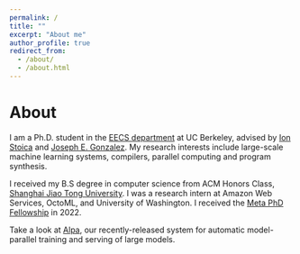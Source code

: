 ```yaml
---
permalink: /
title: ""
excerpt: "About me"
author_profile: true
redirect_from: 
  - /about/
  - /about.html
---
```


# About
I am a Ph.D. student in the [EECS department](https://eecs.berkeley.edu/) at UC Berkeley, advised by [Ion Stoica](https://people.eecs.berkeley.edu/~istoica/) and [Joseph E. Gonzalez](https://people.eecs.berkeley.edu/~jegonzal/).
My research interests include large-scale machine learning systems, compilers, parallel computing and program synthesis.

I received my B.S degree in computer science from ACM Honors Class, [Shanghai Jiao Tong University](http://en.sjtu.edu.cn). 
I was a research intern at Amazon Web Services, OctoML, and University of Washington. I received the [Meta PhD Fellowship](https://research.facebook.com/fellows/zheng-lianmin/) in 2022.

Take a look at [Alpa](https://github.com/alpa-projects/alpa), our recently-released system for automatic model-parallel training and serving of large models.

